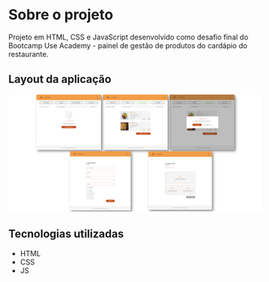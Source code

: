 # Sobre o projeto

Projeto em HTML, CSS e JavaScript desenvolvido como desafio final do Bootcamp Use Academy - painel de gestão de produtos do cardápio do restaurante.

## Layout da aplicação

![Mockup](https://github.com/VanessaVargas/restaurante-use-academy/blob/master/assets/layout.png)

## Tecnologias utilizadas

- HTML
- CSS
- JS

